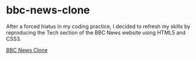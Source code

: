 # bbc-news-clone

After a forced hiatus in my coding practice, I decided to refresh my skills by reproducing the Tech section of the BBC News website using HTML5 and CSS3.

[BBC News Clone](http://lucymac.github.io/bbc-news-clone/)
